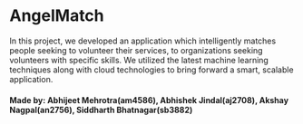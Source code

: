 # AngelMatch

In this project, we developed an application which intelligently matches people seeking to volunteer their services, to organizations seeking volunteers with specific skills. We utilized the latest machine learning techniques along with cloud technologies to bring forward a smart, scalable application.

#### Made by: Abhijeet Mehrotra(am4586), Abhishek Jindal(aj2708), Akshay Nagpal(an2756), Siddharth Bhatnagar(sb3882)
